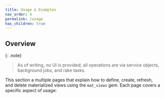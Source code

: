 ```yaml
---
title: Usage & Examples
nav_order: 4
permalink: /usage
has_children: true
---
```


## Overview

{: .note}
> As of writing, no UI is provided; all operations are via service objects, background jobs, and rake tasks.

This section a multiple pages that explain how to define, create, refresh, and delete materialized views using the `mat_views` gem. Each page covers a specific aspect of usage:
